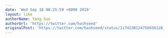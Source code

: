 ```yaml
---
date: 'Wed Sep 18 08:25:59 +0000 2019'
layout: like
authorName: Yang Guo
authorUrl: 'https://twitter.com/hashseed'
originalPost: 'https://twitter.com/hashseed/status/1174238124756656128'
---
```


